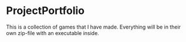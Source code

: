 # ProjectPortfolio
This is a collection of games that I have made. Everything will be in their own zip-file with an executable inside.
